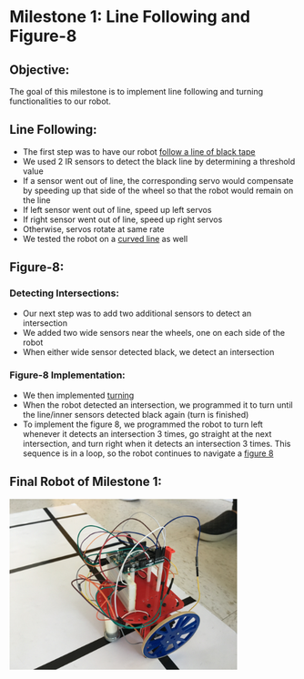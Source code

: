 # Milestone 1: Line Following and Figure-8

## Objective:
The goal of this milestone is to implement line following and turning functionalities to our robot.

## Line Following:
* The first step was to have our robot [follow a line of black tape](https://youtu.be/ZP58UEu52JQ)
* We used 2 IR sensors to detect the black line by determining a threshold value
* If a sensor went out of line, the corresponding servo would compensate by speeding up that side of the wheel so that the robot would remain on the line
 * If left sensor went out of line, speed up left servos
 * If right sensor went out of line, speed up right servos
 * Otherwise, servos rotate at same rate
* We tested the robot on a [curved line](https://youtu.be/l7fE-NlZAs8) as well

## Figure-8:
### Detecting Intersections:
* Our next step was to add two additional sensors to detect an intersection
* We added two wide sensors near the wheels, one on each side of the robot
* When either wide sensor detected black, we detect an intersection

### Figure-8 Implementation:
* We then implemented [turning](https://youtu.be/I4GyVfHf1CU)
* When the robot detected an intersection, we programmed it to turn until the line/inner sensors detected black again (turn is finished)
* To implement the figure 8, we programmed the robot to turn left whenever it detects an intersection 3 times, go straight at the next intersection, and turn right when it detects an intersection 3 times. This sequence is in a loop, so the robot continues to navigate a [figure 8](https://youtu.be/NztFPuQvlM0)

## Final Robot of Milestone 1:
<img src="https://github.com/sk2282/ECE3400_Team8/blob/master/pictures/Milestone1/final.JPG?raw=true" height="300" />
